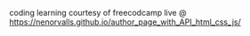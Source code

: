 coding learning courtesy of freecodcamp 
live @ https://nenorvalls.github.io/author_page_with_API_html_css_js/
